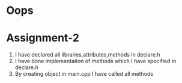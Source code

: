 # Oops 
# Assignment-2 
1. I have declared all libraries,attributes,methods in declare.h
2. I have done implementation of methods which I have specified in declare.h 
3. By creating object in main.cpp I have called all methods
